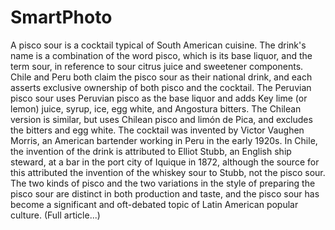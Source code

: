 # SmartPhoto

A pisco sour is a cocktail typical of South American cuisine. The drink's name is a combination of the word pisco, which is its base liquor, and the term sour, in reference to sour citrus juice and sweetener components. Chile and Peru both claim the pisco sour as their national drink, and each asserts exclusive ownership of both pisco and the cocktail. The Peruvian pisco sour uses Peruvian pisco as the base liquor and adds Key lime (or lemon) juice, syrup, ice, egg white, and Angostura bitters. The Chilean version is similar, but uses Chilean pisco and limón de Pica, and excludes the bitters and egg white. The cocktail was invented by Victor Vaughen Morris, an American bartender working in Peru in the early 1920s. In Chile, the invention of the drink is attributed to Elliot Stubb, an English ship steward, at a bar in the port city of Iquique in 1872, although the source for this attributed the invention of the whiskey sour to Stubb, not the pisco sour. The two kinds of pisco and the two variations in the style of preparing the pisco sour are distinct in both production and taste, and the pisco sour has become a significant and oft-debated topic of Latin American popular culture. (Full article...)
